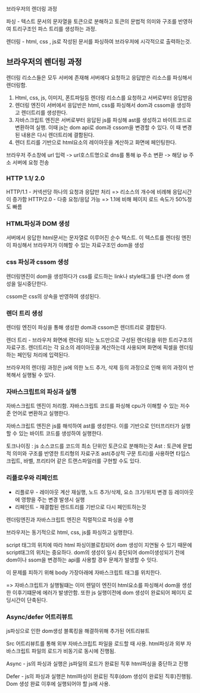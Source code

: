 브라우저의 렌더링 과정


파싱 - 텍스트 문서의 문자열을 토큰으로 분해하고 토큰의 문법적 의미와 구조를 반영하여 트리구조인 파스 트리를 생성하는 과정.

렌더링 - html, css , js로 작성된 문서를 파싱하여 브라우저에 시각적으로 출력하는것.

## 브라우저의 렌더링 과정

렌더링 리소스들은 모두 서버에 존재해 서버에다 요청하고 응답받은 리소스를 파싱해서 렌더링함.


1. Html, css, js, 이미지, 폰트파일등 렌더링 리소스를 요청하고 서버로부터 응답받음
2. 렌더링 엔진이 서버에서 응답반은 html, css를 파싱해서 dom과 cssom을 생성하고 렌더트리를 생성한다.
3. 자바스크립트 엔진은 서버로부터 응답된 js를 파싱해 ast를 생성하고 바이트코드로 변환하여 실행. 이때 js는 dom api로 dom과 cssom을 변경할 수 있다. 이 때 변경된 내용은 다시 렌더트리에 결함된다.
4. 렌더 트리를 기반으로 html요소의 레이아웃을 계산하고 화면에 페인팅한다.


브라우저 주소창에 url 입력 -> url호스트명으로 dns를 통해 ip 주소 변환 -> 해당 ip 주소 서버에 요청 전송


### HTTP 1.1/ 2.0

HTTP/1.1 - 커넥션당 하나의 요청과 응답만 처리 => 리소스의 개수에 비례해 응답시간이 증가함
HTTP/2.0 - 다중 요청/응답 가능 => 1.1에 비해 페이지 로드 속도가 50%정도 빠름


### HTML파싱과 DOM 생성

서버에서 응답한 html문서는 문자열로 이루어진 순수 텍스트.
이 텍스트를 렌더링 엔진이 파싱해서 브라우저가 이해할 수 있는 자료구조인 dom을 생성

### css 파싱과 cssom 생성

렌더링엔진이 dom을 생성하다가 css를 로드하는 link나 style태그를 만나면 dom 생성을 일시중단한다.

cssom은 css의 상속을 반영하여 생성된다. 

### 렌더 트리 생성

렌더링 엔진이 파싱을 통해 생성한 dom과 cssom은 렌더트리로 결합된다.

렌더 트리 - 브라우저 화면에 렌더링 되는 노드만으로 구성된 렌더링을 위한 트리구조의 자료구조. 
렌더트리는 각 요소의 레이아웃을 계산하는데 사용되며 화면에 픽셀을 렌더링하는 페인팅 처리에 입력된다.

브라우저의 렌더링 과정은 js에 의한 노드 추가, 삭제 등의 과정으로 인해 위의 과정이 반복해서 실행될 수 있다. 

### 자바스크립트의 파싱과 실행

자바스크립트 엔진이 처리함.
자바스크립트 코드를 파싱해 cpu가 이해할 수 있는 저수준 언어로 변환하고 실행한다.

자바스크립트 엔진은 js를 해석하여 ast를 생성한다. 이를 기반으로 인터프리터가 실행할 수 있는 바이트 코드를 생성하여 실행한다.

토크나이징 : js 소스코드를 코드의 최소 단위인 토큰으로 분해하는것
Ast : 토큰에 문법적 의미와 구조를 반영한 트리형의 자료구조
ast(추상적 구문 트리)를 사용하면 타입스크립트, 바벨, 프리티어 같은 트랜스파일러를 구현할 수도 있다. 

### 리플로우와 리페인트

* 리플로우 - 레이아웃 계산 재실행, 노드 추가/삭제, 요소 크기/위치 변경 등 레이아웃에 영향을 주는 변경 발생시 실행
* 리페인트 - 재결합된 렌드트리를 기반으로 다시 페인트하는것


렌더링엔진과 자바스크립트 엔진은 직렬적으로 파싱을 수행

브라우저는 동기적으로 html, css, js를 파싱하고 실행한다.

script 태그의 위치에 따라 html 파싱이블로킹되어 dom 생성이 지연될 수 있기 때문에 script태그의 위치는 중요하다.
dom의 생성이 일시 중단되어 dom이생성되기 전에 dom이나 ssom을 변경하는 api를 사용할 경우 문제가 발생할 수 잇다.

이 문제를 피하기 위해 body 가장아래에 자바스크립트 태그를 위치한다.

=> 자바스크립트가 실행될떄는 이미 렌덜이 엔진이 html요소를 파싱해서 dom을 생성한 이후기떄문에 에러가 발생안함.
또한 js 실행이전에 dom 생성이 완료되어 페이지 로딩시간이 단축된다.

### Async/defer 어트리뷰트

js파싱으로 인한 dom생성 블록킹을 해결하위해 추가된 어트리뷰트

Src 어트리뷰트를 통해 외부 자바스크립트 파일을 로드할 때 사용.
html파싱과 외부 자바스크립트 파일의 로드가 비동기로 동시에 진행됨. 

Async - js의 파싱과 실행은 js파일의 로드가 완료된 직후 html파싱을 중단하고 진행

Defer - js의 파싱과 실행은 html파싱이 완료된 직후(dom 생성이 완료된 직후)진행됨. 
Dom 생성 완료 이후에 실행되어야 할 js에 사용.

